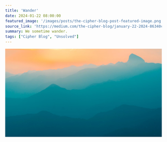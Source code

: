 ```yaml
---
title: 'Wander'
date: 2024-01-22 08:00:00
featured_image: '/images/posts/the-cipher-blog-post-featured-image.png'
source_link: 'https://medium.com/the-cipher-blog/january-22-2024-86340c719204'
summary: We sometime wander.
tags: ["Cipher Blog", "Unsolved"]
---
```


![](/images/demo/demo-landscape.jpg)